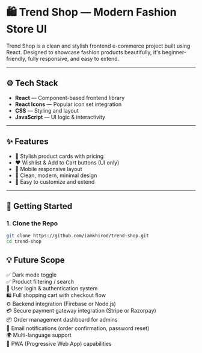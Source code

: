 # 🛍️ Trend Shop — Modern Fashion Store UI

Trend Shop is a clean and stylish frontend e-commerce project built using React. Designed to showcase fashion products beautifully, it's beginner-friendly, fully responsive, and easy to extend.

---



## ⚙️ Tech Stack

- **React** — Component-based frontend library  
- **React Icons** — Popular icon set integration  
- **CSS** — Styling and layout  
- **JavaScript** — UI logic & interactivity

---

## ✨ Features

- 🧢 Stylish product cards with pricing  
- ❤️ Wishlist & Add to Cart buttons (UI only)  
- 📱 Mobile responsive layout  
- 🎨 Clean, modern, minimal design  
- 🔧 Easy to customize and extend

---


## 🚀 Getting Started

### 1. Clone the Repo

```bash
git clone https://github.com/iamkhirod/trend-shop.git
cd trend-shop
```

## 💡 Future Scope

✅ Dark mode toggle  
✅ Product filtering / search  
🔐 User login & authentication system  
🛍️ Full shopping cart with checkout flow  
⚙️ Backend integration (Firebase or Node.js)  
💳 Secure payment gateway integration (Stripe or Razorpay)  
📦 Order management dashboard for admins  
📧 Email notifications (order confirmation, password reset)  
🌍 Multi-language support  
📱 PWA (Progressive Web App) capabilities  

